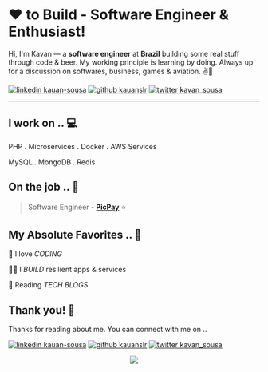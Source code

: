 <!-- Don't remove this --- https://github.com/ombharatiya -->

<!-- links to social media icons -->
<!-- no need to change these -->

<!-- icons  -->

[1.1]: https://github.com/kauanslr/kauanslr/blob/master/assets/icons/icons8-linkedin-48.png (LinkedIn)
[2.1]: https://github.com/kauanslr/kauanslr/blob/master/assets/icons/icons8-github-48.png (GitHub)
[3.1]: https://github.com/kauanslr/kauanslr/blob/master/assets/icons/icons8-twitter-48.png (Twitter)

<!-- links to my social media accounts -->

[1]: https://www.linkedin.com/in/kauan-sousa/
[2]: https://www.github.com/kauanslr
[3]: https://twitter.com/kavan_sousa




<!-- section - intro -->

# ❤ to Build - Software Engineer & Enthusiast!


Hi, I'm Kavan — a **software engineer** at **Brazil** building some real stuff through code & beer. My working principle is learning by doing. Always up for a discussion on softwares, business, games & aviation. ✌💖

<!-- section - intro -->

<!-- section - social media icons -->

[![linkedin kauan-sousa][1.1]][1]
[![github kauanslr][2.1]][2]
[![twitter kavan_sousa][3.1]][3]

<!-- section - social media icons -->

 ---

<!-- section - skills -->

## I work on .. 💻

PHP . Microservices . Docker . AWS Services

MySQL . MongoDB . Redis

<!-- section - skills -->

<!-- section - job details -->

## On the job .. 💯

> Software Engineer - [**PicPay**](https://picpay.com/site)  ⭐


<!-- section - job details -->


<!-- section - interests -->

## My Absolute Favorites .. 💖

🦄 I love _CODING_

👨‍💻 I _BUILD_ resilient apps & services

📰 Reading _TECH BLOGS_

<!-- section - interests -->


## Thank you! 🙏

Thanks for reading about me. You can connect with me on ..

<!-- section - social media icons -->

[![linkedin kauan-sousa][1.1]][1]
[![github kauanslr][2.1]][2]
[![twitter kavan_sousa][3.1]][3]

<!-- section - social media icons -->

<p align='center'>
<img align='center' src="https://visitor-badge.glitch.me/badge?page_id=kauanslr.visitor-badge">
 <p/>
